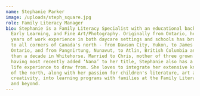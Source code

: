 ```yaml
---
name: Stephanie Parker
image: /uploads/steph_square.jpg
role: Family Literacy Manager
bio: Stephanie is a Family Literacy Specialist with an educational background in
  Early Learning, and Fine Art/Photography. Originally from Ontario, her 35
  years of work experience in both daycare settings and schools has brought her
  to all corners of Canada's north - from Dawson City, Yukon, to James Bay,
  Ontario, and from Pangnirtung, Nunavut, to Atlin, British Columbia and more
  than a decade in Whitehorse. Married to Chris, mother of three grown boys, and
  having most recently added ‘Nana’ to her title, Stephanie also has a wealth of
  life experience to draw from. She loves to integrate her extensive knowledge
  of the north, along with her passion for children's literature, art and
  creativity, into learning programs with families at the Family Literacy Centre
  and beyond.
---
```

